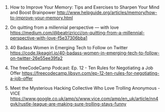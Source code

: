 
1. How to Improve Your Memory: Tips and Exercises to Sharpen Your Mind and Boost Brainpower
http://www.helpguide.org/articles/memory/how-to-improve-your-memory.html

2. On quitting from a millennial perspective — with love
https://medium.com/@beatrizricci/on-quitting-from-a-millennial-perspective-with-love-f5e37306bba1

3. 40 Badass Women in Emerging Tech to Follow on Twitter
https://code.likeagirl.io/40-badass-women-in-emerging-tech-to-follow-on-twitter-26e55ee39fa2

4. The freeCodeCamp Podcast: Ep. 12 - Ten Rules for Negotiating a Job Offer
https://freecodecamp.libsyn.com/ep-12-ten-rules-for-negotiating-a-job-offer

5. Meet the Mysterious Hacking Collective Who Love Trolling Anonymous - VICE
https://www.google.co.uk/amp/s/www.vice.com/amp/en_uk/article/nn4gvk/rustle-league-are-making-sure-trolling-stays-funny